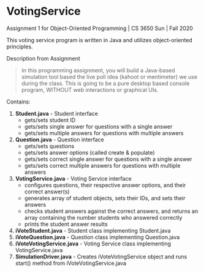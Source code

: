 # VotingService
Assignment 1 for Object-Oriented Programming | CS 3650 Sun | Fall 2020

This voting service program is written in Java and utilizes object-oriented principles.

Description from Assignment
>In this programming assignment, you will build a Java-based simulation tool based the live poll
idea (kahoot or mentimeter) we use during the class. This is going to be a pure desktop based
console program, WITHOUT web interactions or graphical UIs.


Contains:
1. **Student.java** - Student interface
    * gets/sets student ID
    * gets/sets single answer for questions with a single answer
    * gets/sets multiple answers for questions with multiple answers
2. **Question.java** - Question interface
    * gets/sets questions
    * gets/sets answer options (called create & populate)
    * gets/sets correct single answer for questions with a single answer
    * gets/sets correct multiple answers for questions with multiple answers
3. **VotingService.java** - Voting Service interface
    * configures questions, their respective answer options, and their correct answer(s)
    * generates array of student objects, sets their IDs, and sets their answers
    * checks student answers against the correct answers, and returns an array containing the number students who answered correctly
    * prints the student answer results
4. **iVoteStudent.java** - Student class implementing Student.java
5. **iVoteQuestion.java** - Question class implementing Question.java
6. **iVoteVotingService.java** - Voting Service class implementing VotingService.java
7. **SimulationDriver.java** - Creates iVoteVotingService object and runs start() method from iVoteVotingService.java
